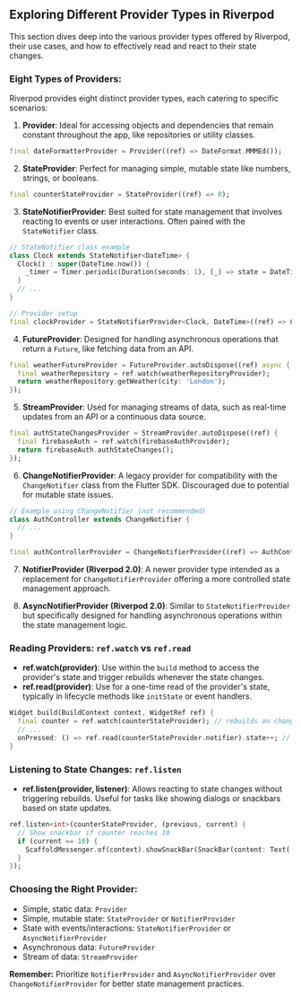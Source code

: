 ## Exploring Different Provider Types in Riverpod

This section dives deep into the various provider types offered by Riverpod, their use cases, and how to effectively read and react to their state changes.

### Eight Types of Providers:

Riverpod provides eight distinct provider types, each catering to specific scenarios:

1. **Provider**: Ideal for accessing objects and dependencies that remain constant throughout the app, like repositories or utility classes.

```dart
final dateFormatterProvider = Provider((ref) => DateFormat.MMMEd());
```

2. **StateProvider**: Perfect for managing simple, mutable state like numbers, strings, or booleans.

```dart
final counterStateProvider = StateProvider((ref) => 0); 
```

3. **StateNotifierProvider**: Best suited for state management that involves reacting to events or user interactions. Often paired with the `StateNotifier` class.

```dart
// StateNotifier class example
class Clock extends StateNotifier<DateTime> {
  Clock() : super(DateTime.now()) {
    _timer = Timer.periodic(Duration(seconds: 1), (_) => state = DateTime.now());
  }
  // ...
}

// Provider setup
final clockProvider = StateNotifierProvider<Clock, DateTime>((ref) => Clock());
```

4. **FutureProvider**: Designed for handling asynchronous operations that return a `Future`, like fetching data from an API. 

```dart
final weatherFutureProvider = FutureProvider.autoDispose((ref) async {
  final weatherRepository = ref.watch(weatherRepositoryProvider);
  return weatherRepository.getWeather(city: 'London');
});
```

5. **StreamProvider**: Used for managing streams of data, such as real-time updates from an API or a continuous data source. 

```dart
final authStateChangesProvider = StreamProvider.autoDispose((ref) {
  final firebaseAuth = ref.watch(firebaseAuthProvider);
  return firebaseAuth.authStateChanges();
});
```

6. **ChangeNotifierProvider**: A legacy provider for compatibility with the `ChangeNotifier` class from the Flutter SDK. Discouraged due to potential for mutable state issues.

```dart
// Example using ChangeNotifier (not recommended)
class AuthController extends ChangeNotifier { 
  // ...
}

final authControllerProvider = ChangeNotifierProvider((ref) => AuthController()); 
```

7. **NotifierProvider (Riverpod 2.0)**:  A newer provider type intended as a replacement for `ChangeNotifierProvider` offering a more controlled state management approach.

8. **AsyncNotifierProvider (Riverpod 2.0)**: Similar to `StateNotifierProvider` but specifically designed for handling asynchronous operations within the state management logic. 


### Reading Providers: `ref.watch` vs `ref.read`

*   **ref.watch(provider)**: Use within the `build` method to access the provider's state and trigger rebuilds whenever the state changes. 
*   **ref.read(provider)**: Use for a one-time read of the provider's state, typically in lifecycle methods like `initState` or event handlers.

```dart
Widget build(BuildContext context, WidgetRef ref) {
  final counter = ref.watch(counterStateProvider); // rebuilds on change
  // ...
  onPressed: () => ref.read(counterStateProvider.notifier).state++; // one-time read 
}
```


### Listening to State Changes: `ref.listen`

*   **ref.listen(provider, listener)**: Allows reacting to state changes without triggering rebuilds. Useful for tasks like showing dialogs or snackbars based on state updates.

```dart
ref.listen<int>(counterStateProvider, (previous, current) {
  // Show snackbar if counter reaches 10
  if (current == 10) {
    ScaffoldMessenger.of(context).showSnackBar(SnackBar(content: Text('Counter reached 10!')));
  }
});
```


### Choosing the Right Provider:

*   Simple, static data: `Provider`
*   Simple, mutable state: `StateProvider` or `NotifierProvider`
*   State with events/interactions: `StateNotifierProvider` or `AsyncNotifierProvider`
*   Asynchronous data: `FutureProvider`
*   Stream of data: `StreamProvider` 

**Remember:**  Prioritize `NotifierProvider` and `AsyncNotifierProvider` over `ChangeNotifierProvider` for better state management practices. 